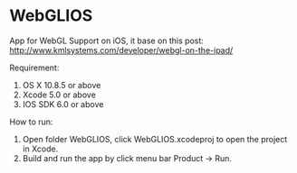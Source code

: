 WebGLIOS
========

App for WebGL Support on iOS, it base on this post: http://www.kmlsystems.com/developer/webgl-on-the-ipad/

Requirement:
 1. OS X 10.8.5 or above
 2. Xcode 5.0 or above
 3. IOS SDK 6.0 or above
 
How to run:
 1. Open folder WebGLIOS, click WebGLIOS.xcodeproj to open the project in Xcode. 
 2. Build and run the app by click menu bar Product -> Run.
